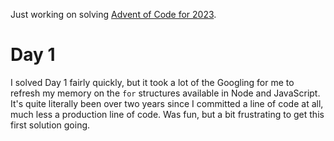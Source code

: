 Just working on solving [Advent of Code for 2023](https://adventofcode.com).

# Day 1
I solved Day 1 fairly quickly, but it took a lot of the Googling for me to refresh my memory on the `for` structures available in Node and JavaScript. It's quite literally been over two years since I committed a line of code at all, much less a production line of code. Was fun, but a bit frustrating to get this first solution going.